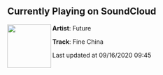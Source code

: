 ## Currently Playing on SoundCloud

[<img align="left" width="100" src="https://i1.sndcdn.com/artworks-oGIcPMmqdkSk-0-t50x50.jpg">](https://soundcloud.com/futureisnow/fine-china?in=futureisnow/sets/future-juice-wrld-present-wrld)

**Artist**: Future 

**Track**: Fine China

Last updated at 09/16/2020 09:45
